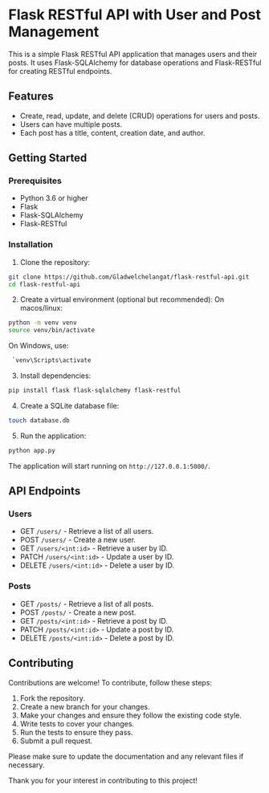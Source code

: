 # Flask RESTful API with User and Post Management

This is a simple Flask RESTful API application that manages users and their posts. It uses Flask-SQLAlchemy for database operations and Flask-RESTful for creating RESTful endpoints.

## Features

- Create, read, update, and delete (CRUD) operations for users and posts.
- Users can have multiple posts.
- Each post has a title, content, creation date, and author.

## Getting Started

### Prerequisites

- Python 3.6 or higher
- Flask
- Flask-SQLAlchemy
- Flask-RESTful

### Installation

1. Clone the repository:

```bash
git clone https://github.com/Gladwelchelangat/flask-restful-api.git
cd flask-restful-api
```

2. Create a virtual environment (optional but recommended):
On macos/linux:
```bash
python -m venv venv
source venv/bin/activate 
```
On Windows, use:
```bash
 `venv\Scripts\activate
 ```

3. Install dependencies:

```bash
pip install flask flask-sqlalchemy flask-restful
```

4. Create a SQLite database file:

```bash
touch database.db
```

5. Run the application:

```bash
python app.py
```

The application will start running on `http://127.0.0.1:5000/`.

## API Endpoints

### Users

- GET `/users/` - Retrieve a list of all users.
- POST `/users/` - Create a new user.
- GET `/users/<int:id>` - Retrieve a user by ID.
- PATCH `/users/<int:id>` - Update a user by ID.
- DELETE `/users/<int:id>` - Delete a user by ID.

### Posts

- GET `/posts/` - Retrieve a list of all posts.
- POST `/posts/` - Create a new post.
- GET `/posts/<int:id>` - Retrieve a post by ID.
- PATCH `/posts/<int:id>` - Update a post by ID.
- DELETE `/posts/<int:id>` - Delete a post by ID.

## Contributing

Contributions are welcome! To contribute, follow these steps:

1. Fork the repository.
2. Create a new branch for your changes.
3. Make your changes and ensure they follow the existing code style.
4. Write tests to cover your changes.
5. Run the tests to ensure they pass.
6. Submit a pull request.

Please make sure to update the documentation and any relevant files if necessary.

Thank you for your interest in contributing to this project!